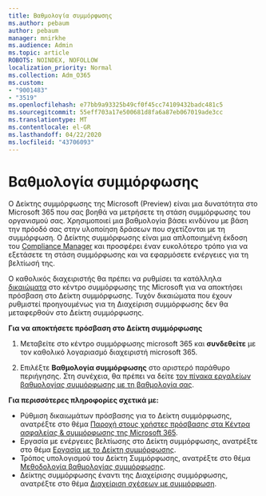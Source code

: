 ```yaml
---
title: Βαθμολογία συμμόρφωσης
ms.author: pebaum
author: pebaum
manager: mnirkhe
ms.audience: Admin
ms.topic: article
ROBOTS: NOINDEX, NOFOLLOW
localization_priority: Normal
ms.collection: Adm_O365
ms.custom:
- "9001483"
- "3519"
ms.openlocfilehash: e77bb9a93325b49cf0f45cc74109432badc481c5
ms.sourcegitcommit: 55eff703a17e500681d8fa6a87eb067019ade3cc
ms.translationtype: MT
ms.contentlocale: el-GR
ms.lasthandoff: 04/22/2020
ms.locfileid: "43706093"
---
```

# <a name="compliance-score"></a>Βαθμολογία συμμόρφωσης

Ο Δείκτης συμμόρφωσης της Microsoft (Preview) είναι μια δυνατότητα στο Microsoft 365 που σας βοηθά να μετρήσετε τη στάση συμμόρφωσης του οργανισμού σας. Χρησιμοποιεί μια βαθμολογία βάσει κινδύνου με βάση την πρόοδό σας στην υλοποίηση δράσεων που σχετίζονται με τη συμμόρφωση.   Ο Δείκτης συμμόρφωσης είναι μια απλοποιημένη έκδοση του [Compliance Manager](https://docs.microsoft.com/microsoft-365/compliance/compliance-manager-overview) και προσφέρει έναν ευκολότερο τρόπο για να εξετάσετε τη στάση συμμόρφωσης και να εφαρμόσετε ενέργειες για τη βελτίωσή της. 

Ο καθολικός διαχειριστής θα πρέπει να ρυθμίσει τα κατάλληλα [δικαιώματα](https://docs.microsoft.com/microsoft-365/security/office-365-security/permissions-in-the-security-and-compliance-center) στο κέντρο συμμόρφωσης της Microsoft για να αποκτήσει πρόσβαση στο Δείκτη συμμόρφωσης.  Τυχόν δικαιώματα που έχουν ρυθμιστεί προηγουμένως για τη Διαχείριση συμμόρφωσης δεν θα μεταφερθούν στο Δείκτη συμμόρφωσης.

**Για να αποκτήσετε πρόσβαση στο Δείκτη συμμόρφωσης**

1. Μεταβείτε στο κέντρο συμμόρφωσης microsoft 365 και **συνδεθείτε** με τον καθολικό λογαριασμό διαχειριστή microsoft 365.

2. Επιλέξτε **Βαθμολογία συμμόρφωσης** στο αριστερό παράθυρο περιήγησης. Στη συνέχεια, θα πρέπει να δείτε [τον πίνακα εργαλείων βαθμολογίας συμμόρφωσης με τη βαθμολογία σας](https://docs.microsoft.com/microsoft-365/compliance/compliance-score-setup#understand-the-compliance-score-dashboard).
 

**Για περισσότερες πληροφορίες σχετικά με:**

- Ρύθμιση δικαιωμάτων πρόσβασης για το Δείκτη συμμόρφωσης, ανατρέξτε στο θέμα [Παροχή στους χρήστες πρόσβασης στα Κέντρα ασφαλείας & συμμόρφωσης της Microsoft 365](https://docs.microsoft.com/microsoft-365/security/office-365-security/grant-access-to-the-security-and-compliance-center).
- Εργασία με ενέργειες βελτίωσης στο Δείκτη συμμόρφωσης, ανατρέξτε στο θέμα [Εργασία με το Δείκτη συμμόρφωσης](https://docs.microsoft.com/microsoft-365/compliance/working-with-compliance-score).
- Τρόπος υπολογισμού του Δείκτη Συμμόρφωσης, ανατρέξτε στο θέμα [Μεθοδολογία βαθμολογίας συμμόρφωσης](https://docs.microsoft.com/microsoft-365/compliance/compliance-score-methodology).
- Δείκτης συμμόρφωσης έναντι της Διαχείρισης συμμόρφωσης, ανατρέξτε στο θέμα [Διαχείριση σχέσεων με συμμόρφωση](https://docs.microsoft.com/microsoft-365/compliance/compliance-score#relationship-to-compliance-manager).

